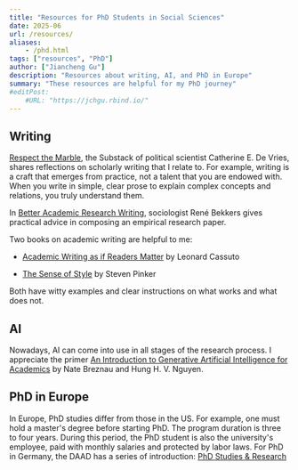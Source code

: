 ```yaml
---
title: "Resources for PhD Students in Social Sciences" 
date: 2025-06
url: /resources/
aliases: 
    - /phd.html
tags: ["resources", "PhD"]
author: ["Jiancheng Gu"]
description: "Resources about writing, AI, and PhD in Europe" 
summary: "These resources are helpful for my PhD journey"
#editPost:
    #URL: "https://jchgu.rbind.io/"
---
```


## Writing

[Respect the Marble](https://catherineeunicedevries.substack.com/), 
the Substack of political scientist Catherine E. De Vries,
shares reflections on scholarly writing that I relate to. For example,
writing is a craft that emerges from practice, not a talent that you are endowed with.
When you write in simple, clear prose to explain complex concepts and relations, you truly understand them.

In [Better Academic Research Writing](https://betteracademicwriting.wordpress.com/), 
sociologist René Bekkers gives practical advice in composing an empirical research paper.

Two books on academic writing are helpful to me: 

- [Academic Writing as if Readers Matter](https://doi.org/10.1353/book.129004) by Leonard Cassuto

- [The Sense of Style](https://www.penguin.co.uk/books/183573/the-sense-of-style-by-pinker-steven/9780241957714) by Steven Pinker

Both have witty examples and clear instructions on what works and what does not. 

## AI

Nowadays, AI can come into use in all stages of the research process.
I appreciate the primer [An Introduction to Generative Artificial Intelligence for Academics](https://osf.io/preprints/socarxiv/svzjw_v1)
by Nate Breznau and Hung H. V. Nguyen. 

## PhD in Europe

In Europe, PhD studies differ from those in the US.
For example, one must hold a master's degree before starting PhD. 
The program duration is three to four years.
During this period, the PhD student is also the university's employee, 
paid with monthly salaries and protected by labor laws.
For PhD in Germany, the DAAD has a series of introduction: [PhD Studies & Research](https://www.daad.de/en/studying-in-germany/phd-studies-research/)



